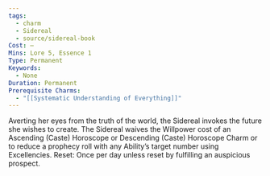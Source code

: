 ```yaml
---
tags:
  - charm
  - Sidereal
  - source/sidereal-book
Cost: —
Mins: Lore 5, Essence 1
Type: Permanent
Keywords:
  - None
Duration: Permanent
Prerequisite Charms:
  - "[[Systematic Understanding of Everything]]"
---
```

Averting her eyes from the truth of the world, the Sidereal invokes the future she wishes to create. The Sidereal waives the Willpower cost of an Ascending (Caste) Horoscope or Descending (Caste) Horoscope Charm or to reduce a prophecy roll with any Ability’s target number using Excellencies. Reset: Once per day unless reset by fulfilling an auspicious prospect.